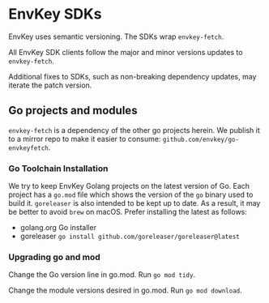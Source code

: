 # EnvKey SDKs

EnvKey uses semantic versioning. The SDKs wrap `envkey-fetch`.

All EnvKey SDK clients follow the major and minor versions updates to `envkey-fetch`.

Additional fixes to SDKs, such as non-breaking dependency updates, may iterate the patch version.

## Go projects and modules

`envkey-fetch` is a dependency of the other go projects herein. We publish it to a mirror repo to make it easier to consume: `github.com/envkey/go-envkeyfetch`.

### Go Toolchain Installation

We try to keep EnvKey Golang projects on the latest version of Go. Each project has a `go.mod` file which shows the version of the `go` binary used to build it. `goreleaser` is also intended to be kept up to date. As a result, it may be better to avoid `brew` on macOS. Prefer installing the latest as follows:

- golang.org Go installer
- goreleaser `go install github.com/goreleaser/goreleaser@latest`

### Upgrading go and mod

Change the Go version line in go.mod.
Run `go mod tidy`.

Change the module versions desired in go.mod. Run `go mod download`.
